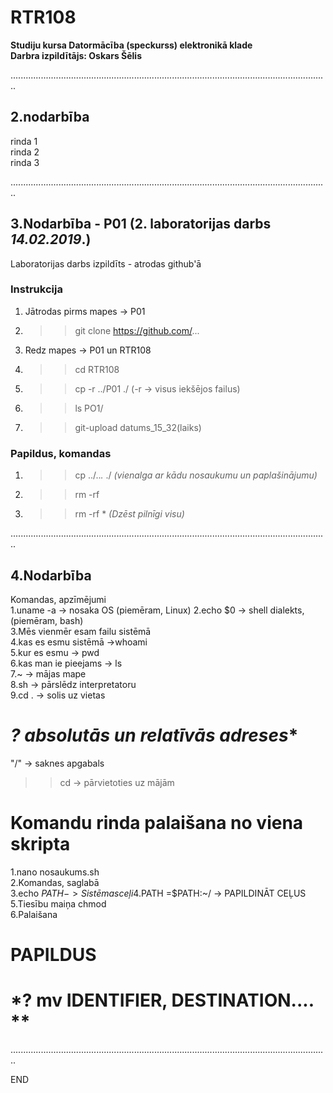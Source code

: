 # RTR108
**Studiju kursa Datormācība (speckurss) elektronikā klade**  
**Darbra izpildītājs: Oskars Šēlis**

..............................................................................................................................  

## **2.nodarbība**

rinda 1  
rinda 2  
rinda 3  

..............................................................................................................................  
## **3.Nodarbība - P01** (2. laboratorijas darbs *14.02.2019*.)

Laboratorijas darbs izpildīts - atrodas github'ā

### **Instrukcija**
1. Jātrodas pirms mapes -> P01
2. >>git clone https://github.com/...
3. Redz mapes -> P01 un RTR108
4. >>cd RTR108
5. >>cp -r ../P01 ./ (-r -> visus iekšējos failus)
6. >>ls PO1/
7. >>git-upload datums_15_32(laiks)


### **Papildus, komandas**  
1. >>cp ../..*.* ./ *(vienalga ar kādu nosaukumu un paplašinājumu)*  
2. >>rm -rf
3. >>rm -rf * *(Dzēst pilnīgi visu)*

..............................................................................................................................  

## **4.Nodarbība**

Komandas, apzīmējumi  
1.uname -a  ->  nosaka OS  (piemēram, Linux)
2.echo $0  ->  shell dialekts, (piemēram, bash)  
3.Mēs vienmēr esam failu sistēmā  
4.kas es esmu sistēmā ->whoami  
5.kur es esmu  ->  pwd  
6.kas man ie pieejams  ->  ls  
7.~  ->  mājas mape  
8.sh  ->  pārslēdz interpretatoru    
9.cd .  ->  solis uz vietas    

# *? absolutās un relatīvās adreses**      

"/" -> saknes apgabals   
>>cd -> pārvietoties uz mājām   

# Komandu rinda palaišana no viena skripta  

1.nano nosaukums.sh   
2.Komandas, saglabā   
3.echo $PATH  ->  Sistēmas ceļi   
4.$PATH =$PATH:~/  ->  PAPILDINĀT CEĻUS    
5.Tiesību maiņa chmod  
6.Palaišana  


# **PAPILDUS**    
# *? mv  IDENTIFIER, DESTINATION....  **  

..............................................................................................................................  


END  
